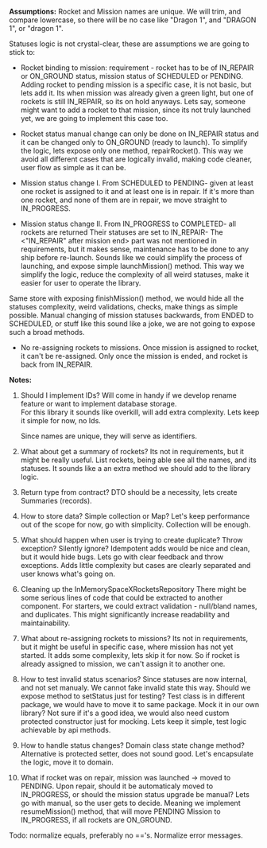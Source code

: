 


**Assumptions:**
Rocket and Mission names are unique. We will trim, and compare lowercase, so there will be no case like "Dragon 1", and "DRAGON 1", or "dragon 1".

Statuses logic is not crystal-clear, these are assumptions we are going to stick to:
- Rocket binding to mission: requirement - rocket has to be of IN_REPAIR or ON_GROUND status, mission status of SCHEDULED or PENDING. 
  Adding rocket to pending mission is a specific case, it is not basic, but lets add it. 
  Its when mission was already given a green light, but one of rockets is still IN_REPAIR, so its on hold anyways. 
  Lets say, someone might want to add a rocket to that mission, since its not truly launched yet, we are going to implement this case too.

- Rocket status manual change can only be done on IN_REPAIR status and it can be changed only to ON_GROUND (ready to launch). 
  To simplify the logic, lets expose only one method, repairRocket(). 
  This way we avoid all different cases that are logically invalid, making code cleaner, user flow as simple as it can be.

- Mission status change I. From SCHEDULED to PENDING- given at least one rocket is assigned to it and at least one is in repair.
  If it's more than one rocket, and none of them are in repair, we move straight to IN_PROGRESS.


- Mission status change II. From IN_PROGRESS to COMPLETED- all rockets are returned Their statuses are set to IN_REPAIR- 
 The <"IN_REPAIR" after mission end> part was not mentioned in requirements, but it makes sense, maintenance has to be done to any ship before re-launch.
 Sounds like we could simplify the process of launching, and expose simple launchMission() method. 
 This way we simplify the logic, reduce the complexity of all weird statuses, make it easier for user to operate the library.

 Same store with exposing finishMission() method, we would hide all the statuses complexity, weird validations, checks, make things as simple possible.
Manual changing of mission statuses backwards, from ENDED to SCHEDULED, or stuff like this sound like a joke, we are not going to expose such a broad methods.

- No re-assigning rockets to missions. 
  Once mission is assigned to rocket, it can't be re-assigned. Only once the mission is ended, and rocket is back from IN_REPAIR.


**Notes:**
1. Should I implement IDs?
   Will come in handy if we develop rename feature or want to implement database storage.  
   For this library it sounds like overkill, will add extra complexity. Lets keep it simple for now, no Ids.

   Since names are unique, they will serve as identifiers.

2. What about get a summary of rockets? Its not in requirements, but it might be really useful.
   List rockets, being able see all the names, and its statuses. It sounds like a an extra method we should add to the library logic.

3. Return type from contract? DTO should be a necessity, lets create Summaries (records).
   
4. How to store data? Simple collection or Map? 
   Let's keep performance out of the scope for now, go with simplicity. Collection will be enough.

5. What should happen when user is trying to create duplicate?
   Throw exception? Silently ignore? 
   Idempotent adds would be nice and clean, but it would hide bugs. 
   Lets go with clear feedback and throw exceptions. Adds little complexity but cases are clearly separated and user knows what's going on.

6. Cleaning up the InMemorySpaceXRocketsRepository
   There might be some serious lines of code that could be extracted to another component. 
   For starters, we could extract validation - null/bland names, and duplicates.
   This might significantly increase readability and maintainability.

7. What about re-assigning rockets to missions?
   Its not in requirements, but it might be useful in specific case, where mission has not yet started. It adds some complexity, lets skip it for now.
   So if rocket is already assigned to mission, we can't assign it to another one.

8. How to test invalid status scenarios? Since statuses are now internal, and not set manualy. We cannot fake invalid state this way. 
   Should we expose method to setStatus just for testing? Test class is in different package, we would have to move it to same package.
   Mock it in our own library? Not sure if it's a good idea, we would also need custom protected constructor just for mocking.
   Lets keep it simple, test logic achievable by api methods.

9. How to handle status changes? Domain class state change method? Alternative is protected setter, does not sound good.
   Let's encapsulate the logic, move it to domain.

10. What if rocket was on repair, mission was launched -> moved to PENDING. Upon repair, should it be automaticaly moved to IN_PROGRESS, 
    or should the mission status upgrade be manual?
    Lets go with manual, so the user gets to decide.
    Meaning we implement resumeMission() method, that will move PENDING Mission to IN_PROGRESS, if all rockets are ON_GROUND.

Todo: normalize equals, preferably no =='s. Normalize error messages.